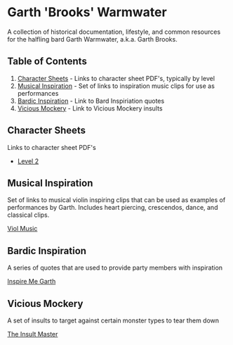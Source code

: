 # Garth 'Brooks' Warmwater

A collection of historical documentation, lifestyle, and common resources for the halfling bard Garth Warmwater, a.k.a. Garth Brooks.


## Table of Contents

1. [Character Sheets](#character-sheets) - Links to character sheet PDF's, typically by level
2. [Musical Inspiration](#musical-inspiration) - Set of links to inspiration music clips for use as performances
3. [Bardic Inspiration](#bardic-inspiration) - Link to Bard Inspiriation quotes
4. [Vicious Mockery](#vicious-mockery) - Link to Vicious Mockery insults


## Character Sheets

Links to character sheet PDF's

- [Level 2](https://github.com/prezschaefer/garth_warmwater/blob/842dcf610a4252ef4d0454790b80aef10946053e/garth_warmwater_lvl_2.pdf)


## Musical Inspiration

Set of links to musical violin inspiring clips that can be used as examples of performances by Garth. Includes heart piercing, crescendos, dance, and classical clips.

[Viol Music](https://github.com/prezschaefer/garth_warmwater/blob/master/viol_music.md)


## Bardic Inspiration

A series of quotes that are used to provide party members with inspiration

[Inspire Me Garth](https://github.com/prezschaefer/garth_warmwater/blob/master/inspirations.md)


## Vicious Mockery

A set of insults to target against certain monster types to tear them down

[The Insult Master](https://github.com/prezschaefer/garth_warmwater/blob/master/mockery.md)
